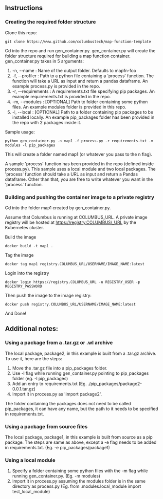 ## Instructions

### Creating the required folder structure

Clone this repo:
```
git clone https://www.github.com/columbustech/map-function-template
```

Cd into the repo and run gen\_container.py. gen\_container.py will create the folder structure required for building
a map function container.
gen\_container.py takes in 5 arguments:

1. -n, --name :  Name of the output folder. Defaults to mapfn-foo
2. -f, --profiler : Path to a python file containing a 'process' function. The function will take a URL as input and 
return a pandas dataframe. An example process.py is provided in the repo.
3. -r, --requirements : A requirements.txt file specifying pip packages. An example requirements.txt is provided in the repo.
4. -m, --modules : \[OPTIONAL\] Path to folder containing some python files. An example modules folder is provided in this repo.
5. -l, --local : \[OPTIONAL\] Path to a folder containing pip packages to be installed locally. An example pip\_packages folder has been provided in the repo with 2 packages inside it.

Sample usage:
```
python gen_container.py -n map1 -f process.py -r requirements.txt -m modules -l pip_packages
```

This will create a folder named map1 (or whatever you pass to the n flag). 

A sample 'process' function has been provided in the repo (defined inside process.py). This sample uses a local module and
two local packages. The 'process' function should take a URL as input and return a Pandas dataframe. Other than that, you
are free to write whatever you want in the 'process' function.

### Building and pushing the container image to a private registry

Cd into the folder map1 created by gen\_container.py.

Assume that Columbus is running at COLUMBUS\_URL. A private image registry will be hosted at 
https://registry.COLUMBUS\_URL by the Kubernetes cluster.

Build the image
```
docker build -t map1 .
```

Tag the image
```
docker tag map1 registry.COLUMBUS_URL/USERNAME/IMAGE_NAME:latest
```

Login into the registry
```
docker login https://registry.COLUMBUS_URL -u REGISTRY_USER -p REGISTRY_PASSWORD
```

Then push the image to the image registry:
```
docker push registry.COLUMBUS_URL/USERNAME/IMAGE_NAME:latest
```
And Done!

## Additional notes:

### Using a package from a .tar.gz or .wl archive
The local package, package2, in this example is built from a .tar.gz archive. To use it, here are the steps:

1. Move the .tar.gz file into a pip\_packages folder.
2. Use -l flag while running gen\_container.py pointing to pip\_packages folder (eg. -l pip\_packages)
3. Add an entry to requirements.txt (Eg. ./pip\_packages/package2-0.0.1.tar.gz)
4. Import it in process.py as 'import package2'.

The folder containing the packages does not need to be called pip\_packages, it can have any name, but the path to it needs
to be specified in requirements.txt.

### Using a package from source files
The local package, package1, in this example is built from source as a pip package. The steps are same as above, except a
-e flag needs to be added in requirements.txt. (Eg. -e pip\_packages/package1)

### Using a local module

1. Specify a folder containing some python files with the -m flag while running gen\_container.py. (Eg. -m modules)
2. Import it in process.py assuming the modules folder is in the same directory as process.py 
(Eg. from .modules.local\_module import test\_local\_module)

